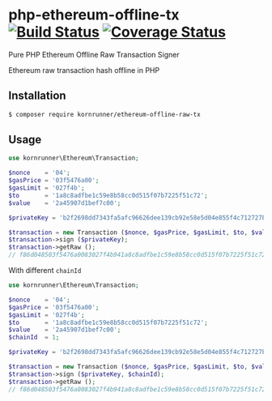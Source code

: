 # php-ethereum-offline-tx [![Build Status](https://travis-ci.org/kornrunner/php-ethereum-offline-tx.svg?branch=master)](https://travis-ci.org/kornrunner/php-ethereum-offline-tx)  [![Coverage Status](https://coveralls.io/repos/github/kornrunner/php-ethereum-offline-tx/badge.svg?branch=master)](https://coveralls.io/github/kornrunner/php-ethereum-offline-tx?branch=master)

Pure PHP Ethereum Offline Raw Transaction Signer

Ethereum raw transaction hash offline in PHP

## Installation

```sh
$ composer require kornrunner/ethereum-offline-raw-tx
```

## Usage

```php
use kornrunner\Ethereum\Transaction;

$nonce    = '04';
$gasPrice = '03f5476a00';
$gasLimit = '027f4b';
$to       = '1a8c8adfbe1c59e8b58cc0d515f07b7225f51c72';
$value    = '2a45907d1bef7c00';

$privateKey = 'b2f2698dd7343fa5afc96626dee139cb92e58e5d04e855f4c712727bf198e898';

$transaction = new Transaction ($nonce, $gasPrice, $gasLimit, $to, $value);
$transaction->sign ($privateKey);
$transaction->getRaw ();
// f86d048503f5476a0083027f4b941a8c8adfbe1c59e8b58cc0d515f07b7225f51c72882a45907d1bef7c00801ba0e68be766b40702e6d9c419f53d5e053c937eda36f0e973074d174027439e2b5da0790df3e4d0294f92d69104454cd96005e21095efd5f2970c2829736ca39195d8
```

With different `chainId`

```php
use kornrunner\Ethereum\Transaction;

$nonce    = '04';
$gasPrice = '03f5476a00';
$gasLimit = '027f4b';
$to       = '1a8c8adfbe1c59e8b58cc0d515f07b7225f51c72';
$value    = '2a45907d1bef7c00';
$chainId  = 1;

$privateKey = 'b2f2698dd7343fa5afc96626dee139cb92e58e5d04e855f4c712727bf198e898';

$transaction = new Transaction ($nonce, $gasPrice, $gasLimit, $to, $value);
$transaction->sign ($privateKey, $chainId);
$transaction->getRaw ();
// f86d048503f5476a0083027f4b941a8c8adfbe1c59e8b58cc0d515f07b7225f51c72882a45907d1bef7c008025a0db4efcc22a7d9b2cab180ce37f81959412594798cb9af7c419abb6323763cdd5a0631a0c47d27e5b6e3906a419de2d732e290b73ead4172d8598ce4799c13bda69
```

